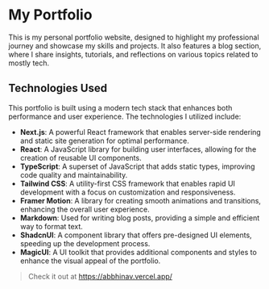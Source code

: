 # My Portfolio

This is my personal portfolio website, designed to highlight my professional journey and showcase my skills and projects. It also features a blog section, where I share insights, tutorials, and reflections on various topics related to mostly tech.

## Technologies Used

This portfolio is built using a modern tech stack that enhances both performance and user experience. The technologies I utilized include:

- **Next.js**: A powerful React framework that enables server-side rendering and static site generation for optimal performance.
- **React**: A JavaScript library for building user interfaces, allowing for the creation of reusable UI components.
- **TypeScript**: A superset of JavaScript that adds static types, improving code quality and maintainability.
- **Tailwind CSS**: A utility-first CSS framework that enables rapid UI development with a focus on customization and responsiveness.
- **Framer Motion**: A library for creating smooth animations and transitions, enhancing the overall user experience.
- **Markdown**: Used for writing blog posts, providing a simple and efficient way to format text.
- **ShadcnUI**: A component library that offers pre-designed UI elements, speeding up the development process.
- **MagicUI**: A UI toolkit that provides additional components and styles to enhance the visual appeal of the portfolio.

> Check it out at
> https://abbhinav.vercel.app/
